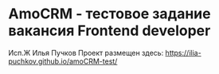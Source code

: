 # AmoCRM - тестовое задание вакансия Frontend developer

Исп.Ж Илья Пучков
Проект размещен здесь: https://ilia-puchkov.github.io/amoCRM-test/
